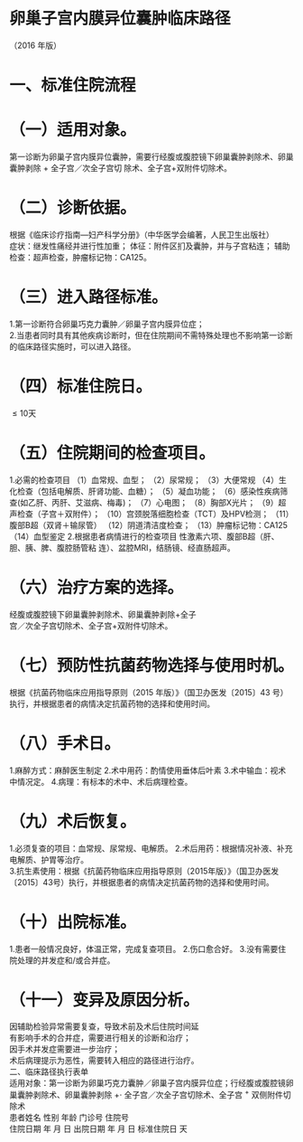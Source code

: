 # 卵巢子宫内膜异位囊肿临床路径  
（2016 年版）  
# 一、标准住院流程  
# （一）适用对象。  
第一诊断为卵巢子宫内膜异位囊肿，需要行经腹或腹腔镜下卵巢囊肿剥除术、卵巢囊肿剥除 $+$ 全子宫／次全子宫切 除术、全子宫$+$双附件切除术。  
# （二）诊断依据。  
根据《临床诊疗指南—妇产科学分册》（中华医学会编著，人民卫生出版社）  
症状：继发性痛经并进行性加重； 体征：附件区扪及囊肿，并与子宫粘连； 辅助检查：超声检查，肿瘤标记物：CA125。  
# （三）进入路径标准。  
1.第一诊断符合卵巢巧克力囊肿／卵巢子宫内膜异位症；  
2.当患者同时具有其他疾病诊断时，但在住院期间不需特殊处理也不影响第一诊断的临床路径实施时，可以进入路径。  
# （四）标准住院日。  
${\leqslant}10$天  
# （五）住院期间的检查项目。  
1.必需的检查项目 （1）血常规、血型； （2）尿常规； （3）大便常规 （4）生化检查（包括电解质、肝肾功能、血糖）；   （5）凝血功能； （6）感染性疾病筛查(如乙肝、丙肝、艾滋病、梅毒)； （7）心电图； （8）胸部X光片； （9）超声检查（子宫＋双附件）； （10）宫颈脱落细胞检查（TCT）及HPV检测； （11）腹部B超（双肾＋输尿管） （12）阴道清洁度检查； （13）肿瘤标记物：CA125 （14）血型鉴定 2.根据患者病情进行的检查项目 性激素六项、腹部B超（肝、胆、胰、脾、腹腔肠管粘 连）、盆腔MRI，结肠镜、经直肠超声。  
# （六）治疗方案的选择。  
经腹或腹腔镜下卵巢囊肿剥除术、卵巢囊肿剥除$+$全子  
宫／次全子宫切除术、全子宫$+$双附件切除术。  
#      （七）预防性抗菌药物选择与使用时机。  
根据《抗菌药物临床应用指导原则（2015 年版）》（国卫办医发〔2015〕43 号）执行，并根据患者的病情决定抗菌药物的选择和使用时间。  
# （八）手术日。  
1.麻醉方式：麻醉医生制定 2.术中用药：酌情使用垂体后叶素 3.术中输血：视术中情况定。 4.病理：有标本的术中、术后病理检查。  
# （九）术后恢复。  
1.必须复查的项目：血常规、尿常规、电解质。 2.术后用药：根据情况补液、补充电解质、护胃等治疗。  
3.抗生素使用：根据《抗菌药物临床应用指导原则（2015年版）》（国卫办医发〔2015〕43号）执行，并根据患者的病情决定抗菌药物的选择和使用时间。  
# （十）出院标准。  
1.患者一般情况良好，体温正常，完成复查项目。 2.伤口愈合好。 3.没有需要住院处理的并发症和/或合并症。  
# （十一）变异及原因分析。  
因辅助检验异常需要复查，导致术前及术后住院时间延  
有影响手术的合并症，需要进行相关的诊断和治疗；  
因手术并发症需要进一步治疗；  
术后病理提示为恶性，需要转入相应的路径进行治疗。  
二、临床路径执行表单  
适用对象：第一诊断为卵巢巧克力囊肿／卵巢子宫内膜异位症；行经腹或腹腔镜卵巢囊肿剥除术、卵巢囊肿剥除 $+\cdot$ 全子宫／次全子宫切除术、全子宫 $^+$ 双侧附件切除术  
患者姓名             性别    年龄        门诊号         住院号  
住院日期       年  月  日   出院日期      年  月   日  标准住院日      天  
